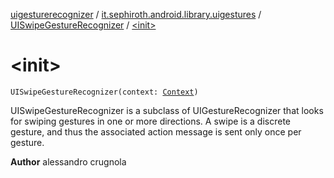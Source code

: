 [uigesturerecognizer](../../index.md) / [it.sephiroth.android.library.uigestures](../index.md) / [UISwipeGestureRecognizer](index.md) / [&lt;init&gt;](./-init-.md)

# &lt;init&gt;

`UISwipeGestureRecognizer(context: `[`Context`](https://developer.android.com/reference/android/content/Context.html)`)`

UISwipeGestureRecognizer is a subclass of UIGestureRecognizer that looks for swiping gestures in one or more
directions. A swipe is a discrete gesture, and thus the associated action message is sent only once per gesture.

**Author**
alessandro crugnola

